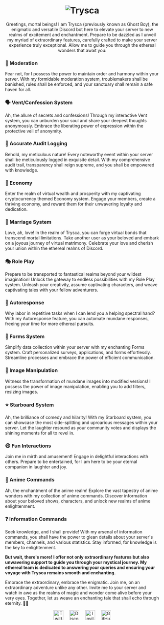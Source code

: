 <h1 align="center">
  <img alt="Trysca" title="Hi" src="http://readme-typing-svg.herokuapp.com?color=%14916702&size=40&lines=Trysca&center=true">
</h1>
<p align="center">
  Greetings, mortal beings! I am Trysca (previously known as Ghost Boy), the enigmatic and versatile Discord bot here to elevate your server to new realms of excitement and enchantment. Prepare to be dazzled as I unveil my myriad of extraordinary features, carefully crafted to make your server experience truly exceptional. Allow me to guide you through the ethereal wonders that await you:
</p>
<h3>
  👻 Moderation
</h3>
<p>
  Fear not, for I possess the power to maintain order and harmony within your server. With my formidable moderation system, troublemakers shall be banished, rules shall be enforced, and your sanctuary shall remain a safe haven for all.
</p>
<h3>
  🗣️ Vent/Confession System
</h3>
<p>
  Ah, the allure of secrets and confessions! Through my interactive Vent system, you can unburden your soul and share your deepest thoughts anonymously. Embrace the liberating power of expression within the protective veil of anonymity.
</p>
<h3>
  📜 Accurate Audit Logging
</h3>
<p>
  Behold, my meticulous nature! Every noteworthy event within your server shall be meticulously logged in exquisite detail. With my comprehensive audit trail, transparency shall reign supreme, and you shall be empowered with knowledge.
</p>
<h3>
  💼 Economy
</h3>
<p>
  Enter the realm of virtual wealth and prosperity with my captivating cryptocurrency themed Economy system. Engage your members, create a thriving economy, and reward them for their unwavering loyalty and dedication.
</p>
<h3>
  💑 Marriage System
</h3>
<p>
  Love, ah, love! In the realm of Trysca, you can forge virtual bonds that transcend mortal limitations. Take another user as your beloved and embark on a joyous journey of virtual matrimony. Celebrate your love and cherish your union within the ethereal realms of Discord.
</p>
<h3>
  🎭 Role Play
</h3>
<p>
  Prepare to be transported to fantastical realms beyond your wildest imagination! Unlock the gateway to endless possibilities with my Role Play system. Unleash your creativity, assume captivating characters, and weave captivating tales with your fellow adventurers.
</p>
<h3>
  🤖 Autoresponse
</h3>
<p>
  Why labor in repetitive tasks when I can lend you a helping spectral hand? With my Autoresponse feature, you can automate mundane responses, freeing your time for more ethereal pursuits.
</p>
<h3>
  📝 Forms System
</h3>
<p>
  Simplify data collection within your server with my enchanting Forms system. Craft personalized surveys, applications, and forms effortlessly. Streamline processes and embrace the power of efficient communication.
</p>
<h3>
  🎨 Image Manipulation
</h3>
<p>
  Witness the transformation of mundane images into modified versions! I possess the power of image manipulation, enabling you to add filters, resizing images.
</p>
<h3>
  ⭐ Starboard System
</h3>
<p>
  Ah, the brilliance of comedy and hilarity! With my Starboard system, you can showcase the most side-splitting and uproarious messages within your server. Let the laughter resound as your community votes and displays the shining moments for all to revel in.
</p>
<h3>
  😄 Fun Interactions
</h3>
<p>
  Join me in mirth and amusement! Engage in delightful interactions with others. Prepare to be entertained, for I am here to be your eternal companion in laughter and joy.
</p>
<h3>
  🌸 Anime Commands
</h3>
<p>
  Ah, the enchantment of the anime realm! Explore the vast tapestry of anime wonders with my collection of anime commands. Discover information about your beloved shows, characters, and unlock new realms of anime enlightenment.
</p>
<h3>
  ❓ Information Commands
</h3>
<p>
  Seek knowledge, and I shall provide! With my arsenal of information commands, you shall have the power to glean details about your server's members, channels, and various statistics. Stay informed, for knowledge is the key to enlightenment.
</p>

   **But wait, there's more! I offer not only extraordinary features but also unwavering support to guide you through your mystical journey. My ethereal team is dedicated to answering your queries and ensuring your voyage with Trysca remains smooth and enchanting.**
<p>
  Embrace the extraordinary, embrace the enigmatic. Join me, on an extraordinary adventure unlike any other. Invite me to your server and watch in awe as the realms of magic and wonder come alive before your very eyes. Together, let us weave an enchanting tale that shall echo through eternity. 👻✨
</p>
<p align="center">
  <a href="https://twitter.com/tryscabot" target="_blank"><img alt="Twitter" title="Twitter" height="32" width="32" src="https://svgshare.com/i/sp1.svg"></a>&nbsp;&nbsp;&nbsp;&nbsp;
  <a href="https://discord.gg/KgyT9VKM86" target="_blank"><img alt="Discord" title="Discord" height="32" width="32" src="https://svgshare.com/i/soe.svg"></a>&nbsp;&nbsp;&nbsp;&nbsp;
  <a href="https://discord.com/application-directory/859647964230582284" target="_blank"><img alt="Invite" title="Invite" height="32" width="32" src="https://i.imgur.com/ZISuhco.png"></a>&nbsp;&nbsp;&nbsp;&nbsp;
  <a href="https://github.com/trysca" target="_blank"><img alt="GitHub" title="GitHub" height="32" width="32" src="https://svgshare.com/i/t80.svg"></a>
</p>

